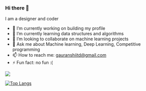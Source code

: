 ### Hi there 👋

<!--
**picografix/picografix** is a ✨ _special_ ✨ repository because its `README.md` (this file) appears on your GitHub profile.
-->
I am a designer and coder

- 🔭 I’m currently working on building my profile
- 🌱 I’m currently learning data structures and algorithms
- 👯 I’m looking to collaborate on machine learning projects
- 💬 Ask me about Machine learning, Deep Learning, Competitive programming
- 📫 How to reach me: gauranshiitd@gmail.com
- ⚡ Fun fact: no fun :(

<img align="center" src="https://github-readme-stats.vercel.app/api/?username=picografix&theme=onedark" />

[![Top Langs](https://github-readme-stats.vercel.app/api/top-langs/?username=picografix)](https://github.com/anuraghazra/github-readme-stats)

